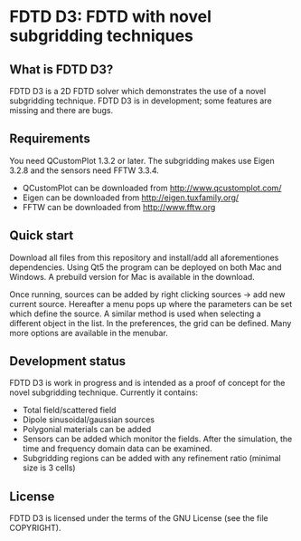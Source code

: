 FDTD D3: FDTD with novel subgridding techniques
============================================

What is FDTD D3?
-------------

FDTD D3 is a 2D FDTD solver which demonstrates the use of a novel subgridding technique.
FDTD D3 is in development; some features are missing and there are bugs.


Requirements
------------

You need QCustomPlot 1.3.2 or later. The subgridding makes use Eigen 3.2.8 and the sensors need FFTW 3.3.4.
- QCustomPlot can be downloaded from http://www.qcustomplot.com/
- Eigen can be downloaded from http://eigen.tuxfamily.org/
- FFTW can be downloaded from http://www.fftw.org


Quick start
-----------

Download all files from this repository and install/add all aforementiones dependencies. 
Using Qt5 the program can be deployed on both Mac and Windows. A prebuild version for Mac is available in the download.

Once running, sources can be added by right clicking sources -> add new current source. Hereafter a menu pops up where the parameters can be set which define the source.
A similar method is used when selecting a different object in the list. In the preferences, the grid can be defined. Many more options are available in the menubar.


Development status
------------------

FDTD D3 is work in progress and is intended as a proof of concept for the novel subgridding technique.
Currently it contains:
- Total field/scattered field
- Dipole sinusoidal/gaussian sources
- Polygonial materials can be added
- Sensors can be added which monitor the fields. After the simulation, the time and frequency domain data can be examined.
- Subgridding regions can be added with any refinement ratio (minimal size is 3 cells)


License
-------

FDTD D3 is licensed under the terms of the GNU License (see the file COPYRIGHT).
